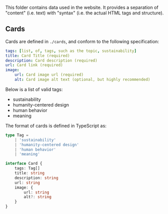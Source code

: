 This folder contains data used in the website. It provides a separation of "content" (i.e. text) with "syntax" (i.e. the actual HTML tags and structure).

## Cards

Cards are defined in `./cards`, and conform to the following specification:

```yaml
tags: [list, of, tags, such as the topic, sustainability]
title: Card Title (required)
description: Card description (required)
url: Card link (required)
image:
    url: Card image url (required)
    alt: Card image alt text (optional, but highly recommended)
```

Below is a list of valid tags:

- sustainability
- humanity-centered design
- human behavior
- meaning


The format of cards is defined in TypeScript as:

```ts
type Tag =
    | 'sustainability'
    | 'humanity-centered design'
    | 'human behavior'
    | 'meaning'

interface Card {
    tags: Tag[]
    title: string
    description: string
    url: string
    image: {
        url: string
        alt?: string
    }
}
```
